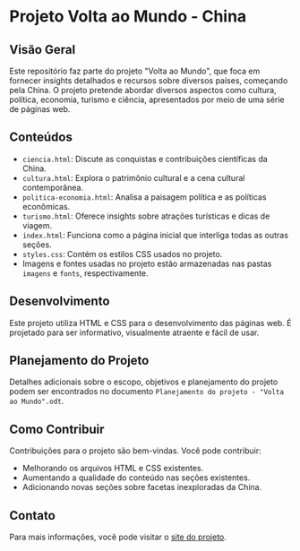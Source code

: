 # Projeto Volta ao Mundo - China

## Visão Geral

Este repositório faz parte do projeto "Volta ao Mundo", que foca em fornecer insights detalhados e recursos sobre diversos países, começando pela China. O projeto pretende abordar diversos aspectos como cultura, política, economia, turismo e ciência, apresentados por meio de uma série de páginas web.

## Conteúdos

- `ciencia.html`: Discute as conquistas e contribuições científicas da China.
- `cultura.html`: Explora o patrimônio cultural e a cena cultural contemporânea.
- `politica-economia.html`: Analisa a paisagem política e as políticas econômicas.
- `turismo.html`: Oferece insights sobre atrações turísticas e dicas de viagem.
- `index.html`: Funciona como a página inicial que interliga todas as outras seções.
- `styles.css`: Contém os estilos CSS usados no projeto.
- Imagens e fontes usadas no projeto estão armazenadas nas pastas `imagens` e `fonts`, respectivamente.

## Desenvolvimento

Este projeto utiliza HTML e CSS para o desenvolvimento das páginas web. É projetado para ser informativo, visualmente atraente e fácil de usar.

## Planejamento do Projeto

Detalhes adicionais sobre o escopo, objetivos e planejamento do projeto podem ser encontrados no documento `Planejamento do projeto - "Volta ao Mundo".odt`.

## Como Contribuir

Contribuições para o projeto são bem-vindas. Você pode contribuir:
- Melhorando os arquivos HTML e CSS existentes.
- Aumentando a qualidade do conteúdo nas seções existentes.
- Adicionando novas seções sobre facetas inexploradas da China.


## Contato

Para mais informações, você pode visitar o [site do projeto](https://wendelbitencourt.github.io/Projeto-Volta-ao-Mundo-China/).

